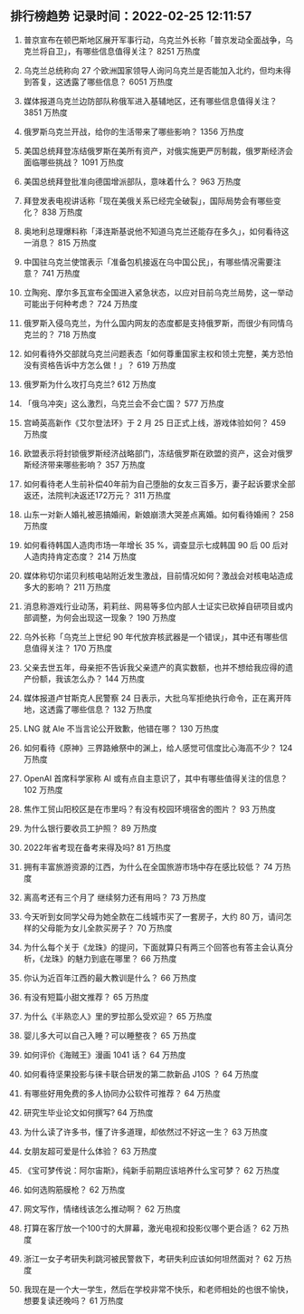 
## 排行榜趋势 记录时间：2022-02-25 12:11:57
  
  1. 普京宣布在顿巴斯地区展开军事行动，乌克兰外长称「普京发动全面战争，乌克兰将自卫」，有哪些信息值得关注？ 8251 万热度
    
  2. 乌克兰总统称向 27 个欧洲国家领导人询问乌克兰是否能加入北约，但均未得到答复，这透露了哪些信息？ 6051 万热度
    
  3. 媒体报道乌克兰边防部队称俄军进入基辅地区，还有哪些信息值得关注？ 3851 万热度
    
  4. 俄罗斯乌克兰开战，给你的生活带来了哪些影响？ 1356 万热度
    
  5. 美国总统拜登冻结俄罗斯在美所有资产，对俄实施更严厉制裁，俄罗斯经济会面临哪些挑战？ 1091 万热度
    
  6. 美国总统拜登批准向德国增派部队，意味着什么？ 963 万热度
    
  7. 拜登发表电视讲话称「现在美俄关系已经完全破裂」，国际局势会有哪些变化？ 838 万热度
    
  8. 奥地利总理爆料称「泽连斯基说他不知道乌克兰还能存在多久」，如何看待这一消息？ 815 万热度
    
  9. 中国驻乌克兰使馆表示「准备包机接返在乌中国公民」，有哪些情况需要注意？ 741 万热度
    
  10. 立陶宛、摩尔多瓦宣布全国进入紧急状态，以应对目前乌克兰局势，这一举动可能出于何种考虑？ 724 万热度
    
  11. 俄罗斯入侵乌克兰，为什么国内网友的态度都是支持俄罗斯，而很少有同情乌克兰的？ 718 万热度
    
  12. 如何看待外交部就乌克兰问题表态「如何尊重国家主权和领土完整，美方恐怕没有资格告诉中方怎么做！」？ 619 万热度
    
  13. 俄罗斯为什么攻打乌克兰? 612 万热度
    
  14. 「俄乌冲突」这么激烈，乌克兰会不会亡国？ 577 万热度
    
  15. 宫崎英高新作《艾尔登法环》于 2 月 25 日正式上线，游戏体验如何？ 459 万热度
    
  16. 欧盟表示将封锁俄罗斯经济战略部门，冻结俄罗斯在欧盟的资产，这会对俄罗斯经济带来哪些影响？ 357 万热度
    
  17. 如何看待老人生前补偿40年前为自己堕胎的女友三百多万，妻子起诉要求全部返还，法院判决返还172万元？ 311 万热度
    
  18. 山东一对新人婚礼被恶搞婚闹，新娘崩溃大哭差点离婚。如何看待婚闹？ 258 万热度
    
  19. 如何看待韩国人造肉市场一年增长 35 %，调查显示七成韩国 90 后 00 后对人造肉持肯定态度？ 214 万热度
    
  20. 媒体称切尔诺贝利核电站附近发生激战，目前情况如何？激战会对核电站造成多大的影响？ 211 万热度
    
  21. 消息称游戏行业动荡，莉莉丝、网易等多位内部人士证实已砍掉自研项目或内部调整，为何会出现这一现象？ 190 万热度
    
  22. 乌外长称「乌克兰上世纪 90 年代放弃核武器是一个错误」，其中还有哪些信息值得关注？ 170 万热度
    
  23. 父亲去世五年，母亲拒不告诉我父亲遗产的真实数额，也并不想给我应得的遗产份额，我该怎么办？ 144 万热度
    
  24. 媒体报道卢甘斯克人民警察 24 日表示，大批乌军拒绝执行命令，正在离开阵地，这透露了哪些信息？ 132 万热度
    
  25. LNG 就 Ale 不当言论公开致歉，他错在哪？ 130 万热度
    
  26. 如何看待《原神》三界路飨祭中的渊上，给人感觉可信度比心海高不少？ 124 万热度
    
  27. OpenAI 首席科学家称 AI 或有点自主意识了，其中有哪些值得关注的信息？ 102 万热度
    
  28. 焦作工贸山阳校区是在市里吗？有没有校园环境宿舍的图片？ 93 万热度
    
  29. 为什么银行要收员工护照？ 89 万热度
    
  30. 2022年省考现在备考来得及吗? 81 万热度
    
  31. 拥有丰富旅游资源的江西，为什么在全国旅游市场中存在感比较低？ 74 万热度
    
  32. 离高考还有三个月了 继续努力还有用吗？ 73 万热度
    
  33. 今天听到女同学父母为她全款在二线城市买了一套房子，大约 80 万，请问怎样的父母能为女儿全款买房子？ 70 万热度
    
  34. 为什么每个关于《龙珠》的提问，下面就算只有两三个回答也有答主会认真分析，《龙珠》的魅力到底在哪里？ 66 万热度
    
  35. 你认为近百年江西的最大教训是什么？ 66 万热度
    
  36. 有没有短篇小甜文推荐？ 65 万热度
    
  37. 为什么《半熟恋人》里的罗拉那么受欢迎？ 65 万热度
    
  38. 婴儿多大可以自己入睡？可以睡整夜？ 65 万热度
    
  39. 如何评价《海贼王》漫画 1041 话？ 64 万热度
    
  40. 如何看待坚果投影与徕卡联合研发的第二款新品 J10S ？ 64 万热度
    
  41. 有哪些好用免费的多人协同办公软件可推荐？ 64 万热度
    
  42. 研究生毕业论文如何撰写? 64 万热度
    
  43. 为什么读了许多书，懂了许多道理，却依然过不好这一生？ 63 万热度
    
  44. 女朋友超可爱是什么体验？ 63 万热度
    
  45. 《宝可梦传说：阿尔宙斯》，纯新手前期应该培养什么宝可梦？ 62 万热度
    
  46. 如何选购筋膜枪？ 62 万热度
    
  47. 网文写作，情绪线该怎么推动啊？ 62 万热度
    
  48. 打算在客厅放一个100寸的大屏幕，激光电视和投影仪哪个更合适？ 62 万热度
    
  49. 浙江一女子考研失利跳河被民警救下，考研失利应该如何坦然面对？ 62 万热度
    
  50. 我现在是一个大一学生，然后在学校非常不快乐，和老师相处的也很不愉快，想要复读还晚吗？ 61 万热度
    